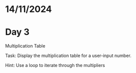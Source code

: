 # 14/11/2024
# Day 3

Multiplication Table

Task: Display the multiplication table for a user-input number.

Hint: Use a loop to iterate through the multipliers


